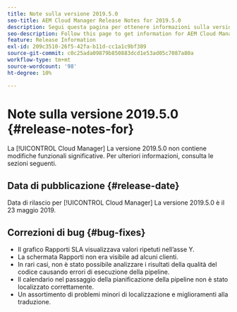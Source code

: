 ```yaml
---
title: Note sulla versione 2019.5.0
seo-title: AEM Cloud Manager Release Notes for 2019.5.0
description: Segui questa pagina per ottenere informazioni sulla versione 2019.5.0 di Cloud Manager.
seo-description: Follow this page to get information for AEM Cloud Manager Release 2019.5.0.
feature: Release Information
exl-id: 209c3510-26f5-42fa-b11d-cc1a1c9bf389
source-git-commit: c0c25ada09879b850883dcd1e53ad05c7087a80a
workflow-type: tm+mt
source-wordcount: '98'
ht-degree: 10%

---
```


# Note sulla versione 2019.5.0 {#release-notes-for}

La [!UICONTROL Cloud Manager] La versione 2019.5.0 non contiene modifiche funzionali significative. Per ulteriori informazioni, consulta le sezioni seguenti.

## Data di pubblicazione {#release-date}

Data di rilascio per [!UICONTROL Cloud Manager] La versione 2019.5.0 è il 23 maggio 2019.


## Correzioni di bug {#bug-fixes}

* Il grafico Rapporti SLA visualizzava valori ripetuti nell’asse Y.
* La schermata Rapporti non era visibile ad alcuni clienti.
* In rari casi, non è stato possibile analizzare i risultati della qualità del codice causando errori di esecuzione della pipeline.
* Il calendario nel passaggio della pianificazione della pipeline non è stato localizzato correttamente.
* Un assortimento di problemi minori di localizzazione e miglioramenti alla traduzione.
